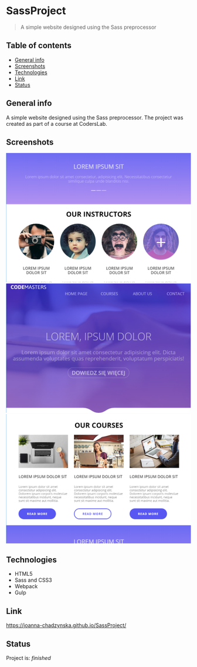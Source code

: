 # SassProject

> A simple website designed using the Sass preprocessor

## Table of contents

- [General info](#general-info)
- [Screenshots](#screenshots)
- [Technologies](#technologies)
- [Link](#setup)
- [Status](#status)

## General info

A simple website designed using the Sass preprocessor. The project was created as part of a course at CodersLab.

## Screenshots

![Example screenshot](./images/screenshots/img1.png)
![Example screenshot](./images/screenshots/img2.png)
![Example screenshot](./images/screenshots/img3.png)

## Technologies

- HTML5
- Sass and CSS3
- Webpack
- Gulp

## Link

https://joanna-chadzynska.github.io/SassProject/

## Status

Project is: _finished_
